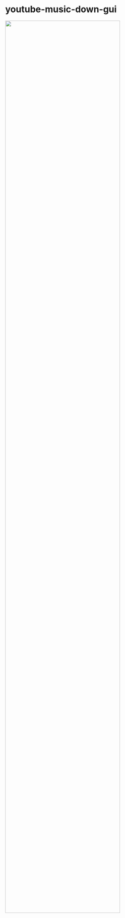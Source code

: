 # youtube-music-down-gui



 <img src="https://github.com/leeseomin/youtube-music-down-gui/1.jpg" width="85%">    


